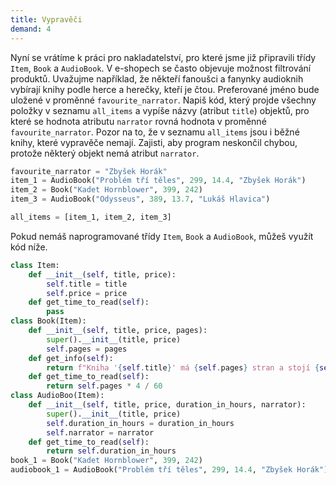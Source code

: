 ```yaml
---
title: Vypravěči
demand: 4
---
```


Nyní se vrátíme k práci pro nakladatelství, pro které jsme již připravili třídy `Item`, `Book` a `AudioBook`. V e-shopech se často objevuje možnost filtrování produktů. Uvažujme například, že někteří fanoušci a fanynky audioknih vybírají knihy podle herce a herečky, kteří je čtou. Preferované jméno bude uložené v proměnné `favourite_narrator`. Napiš kód, který projde všechny položky v seznamu `all_items` a vypíše názvy (atribut `title`) objektů, pro které se hodnota atributu `narrator` rovná hodnota v proměnné `favourite_narrator`. Pozor na to, že v seznamu `all_items` jsou i běžné knihy, které vypravěče nemají. Zajisti, aby program neskončil chybou, protože některý objekt nemá atribut `narrator`.

```py
favourite_narrator = "Zbyšek Horák"
item_1 = AudioBook("Problém tří těles", 299, 14.4, "Zbyšek Horák")
item_2 = Book("Kadet Hornblower", 399, 242)
item_3 = AudioBook("Odysseus", 389, 13.7, "Lukáš Hlavica")

all_items = [item_1, item_2, item_3]
```

Pokud nemáš naprogramované třídy `Item`, `Book` a `AudioBook`, můžeš využít kód níže.

```py
class Item:
    def __init__(self, title, price):
        self.title = title
        self.price = price
    def get_time_to_read(self):
        pass    
class Book(Item):
    def __init__(self, title, price, pages):
        super().__init__(title, price)
        self.pages = pages
    def get_info(self):
        return f"Kniha '{self.title}' má {self.pages} stran a stojí {self.price} Kč."
    def get_time_to_read(self):
        return self.pages * 4 / 60
class AudioBoo(Item):
    def __init__(self, title, price, duration_in_hours, narrator):
        super().__init__(title, price)
        self.duration_in_hours = duration_in_hours
        self.narrator = narrator
    def get_time_to_read(self):
        return self.duration_in_hours
book_1 = Book("Kadet Hornblower", 399, 242)
audiobook_1 = AudioBook("Problém tří těles", 299, 14.4, "Zbyšek Horák")
```